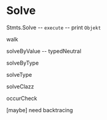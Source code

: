 # Solve

Stmts.Solve -- `execute` -- print `Objekt`

walk

solveByValue -- typedNeutral

solveByType

solveType

solveClazz

occurCheck

[maybe] need backtracing
